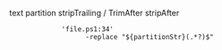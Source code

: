 text partition
  stripTrailing  / TrimAfter stripAfter

                 'file.ps1:34' 
                       -replace "${partitionStr}(.*?)$"
          

